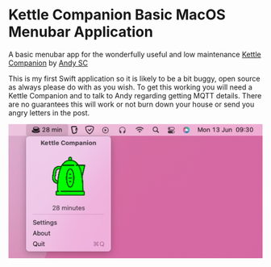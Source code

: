 # Kettle Companion Basic MacOS Menubar Application

A basic menubar app for the wonderfully useful and low maintenance [Kettle Companion](https://kettlecompanion.com) by [Andy SC](https://twitter.com/andysc)

This is my first Swift application so it is likely to be a bit buggy, open source as always please do with as you wish.  To get this working you will need a Kettle Companion and to talk to Andy regarding getting MQTT details. There are no guarantees this will work or not burn down your house or send you angry letters in the post. 

![cmp](https://raw.githubusercontent.com/ghostseven/Kettle-Companion/main/KettleCompanion/Screenshots/KettleCompanion-Menu-Pop.png)
